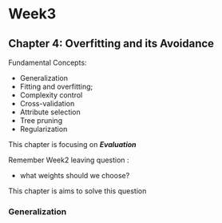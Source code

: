 # Week3 
## Chapter 4: Overfitting and its Avoidance

Fundamental Concepts: 
- Generalization
- Fitting and overfitting;
- Complexity control
- Cross-validation
- Attribute selection
- Tree pruning
- Regularization

This chapter is focusing on ***Evaluation***

Remember Week2 leaving question :

- what weights should we choose?

This chapter is aims to solve this question

### Generalization